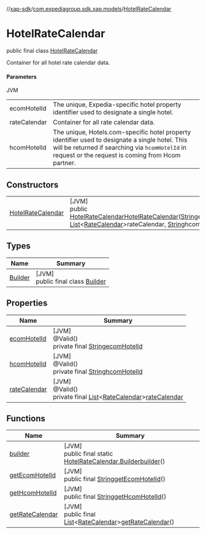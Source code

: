 //[xap-sdk](../../../index.md)/[com.expediagroup.sdk.xap.models](../index.md)/[HotelRateCalendar](index.md)

# HotelRateCalendar

public final class [HotelRateCalendar](index.md)

Container for all hotel rate calendar data.

#### Parameters

JVM

| | |
|---|---|
| ecomHotelId | The unique, Expedia-specific hotel property identifier used to designate a single hotel. |
| rateCalendar | Container for all rate calendar data. |
| hcomHotelId | The unique, Hotels.com-specific hotel property identifier used to designate a single hotel.  This will be returned if searching via `hcomHotelId` in request or the request is coming from Hcom partner. |

## Constructors

| | |
|---|---|
| [HotelRateCalendar](-hotel-rate-calendar.md) | [JVM]<br>public [HotelRateCalendar](index.md)[HotelRateCalendar](-hotel-rate-calendar.md)([String](https://docs.oracle.com/javase/8/docs/api/java/lang/String.html)ecomHotelId, [List](https://docs.oracle.com/javase/8/docs/api/java/util/List.html)&lt;[RateCalendar](../-rate-calendar/index.md)&gt;rateCalendar, [String](https://docs.oracle.com/javase/8/docs/api/java/lang/String.html)hcomHotelId) |

## Types

| Name | Summary |
|---|---|
| [Builder](-builder/index.md) | [JVM]<br>public final class [Builder](-builder/index.md) |

## Properties

| Name | Summary |
|---|---|
| [ecomHotelId](index.md#-1658637669%2FProperties%2F699445674) | [JVM]<br>@Valid()<br>private final [String](https://docs.oracle.com/javase/8/docs/api/java/lang/String.html)[ecomHotelId](index.md#-1658637669%2FProperties%2F699445674) |
| [hcomHotelId](index.md#-102704200%2FProperties%2F699445674) | [JVM]<br>@Valid()<br>private final [String](https://docs.oracle.com/javase/8/docs/api/java/lang/String.html)[hcomHotelId](index.md#-102704200%2FProperties%2F699445674) |
| [rateCalendar](index.md#279040142%2FProperties%2F699445674) | [JVM]<br>@Valid()<br>private final [List](https://docs.oracle.com/javase/8/docs/api/java/util/List.html)&lt;[RateCalendar](../-rate-calendar/index.md)&gt;[rateCalendar](index.md#279040142%2FProperties%2F699445674) |

## Functions

| Name | Summary |
|---|---|
| [builder](builder.md) | [JVM]<br>public final static [HotelRateCalendar.Builder](-builder/index.md)[builder](builder.md)() |
| [getEcomHotelId](get-ecom-hotel-id.md) | [JVM]<br>public final [String](https://docs.oracle.com/javase/8/docs/api/java/lang/String.html)[getEcomHotelId](get-ecom-hotel-id.md)() |
| [getHcomHotelId](get-hcom-hotel-id.md) | [JVM]<br>public final [String](https://docs.oracle.com/javase/8/docs/api/java/lang/String.html)[getHcomHotelId](get-hcom-hotel-id.md)() |
| [getRateCalendar](get-rate-calendar.md) | [JVM]<br>public final [List](https://docs.oracle.com/javase/8/docs/api/java/util/List.html)&lt;[RateCalendar](../-rate-calendar/index.md)&gt;[getRateCalendar](get-rate-calendar.md)() |
